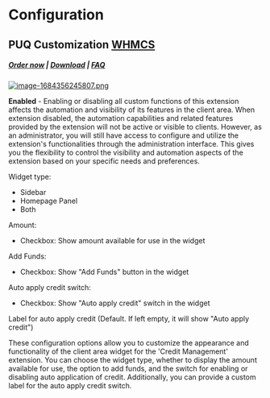 # Configuration

## PUQ Customization **[WHMCS](https://puqcloud.com/link.php?id=77)**

#####  [Order now](https://puqcloud.com/whmcs-addon-puq-customization.php) | [Download](https://download.puqcloud.com/WHMCS/addons/PUQ-Customization/) | [FAQ](https://faq.puqcloud.com/)

[![image-1684356245807.png](https://doc.puq.info/uploads/images/gallery/2023-05/scaled-1680-/image-1684356245807.png)](https://doc.puq.info/uploads/images/gallery/2023-05/image-1684356245807.png)

**Enabled** - Enabling or disabling all custom functions of this extension affects the automation and visibility of its features in the client area. When extension disabled, the automation capabilities and related features provided by the extension will not be active or visible to clients. However, as an administrator, you will still have access to configure and utilize the extension's functionalities through the administration interface. This gives you the flexibility to control the visibility and automation aspects of the extension based on your specific needs and preferences.

Widget type:

- Sidebar
- Homepage Panel
- Both

Amount:

- Checkbox: Show amount available for use in the widget

Add Funds:

- Checkbox: Show "Add Funds" button in the widget

Auto apply credit switch:

- Checkbox: Show "Auto apply credit" switch in the widget

Label for auto apply credit (Default. If left empty, it will show "Auto apply credit")

These configuration options allow you to customize the appearance and functionality of the client area widget for the 'Credit Management' extension. You can choose the widget type, whether to display the amount available for use, the option to add funds, and the switch for enabling or disabling auto application of credit. Additionally, you can provide a custom label for the auto apply credit switch.
